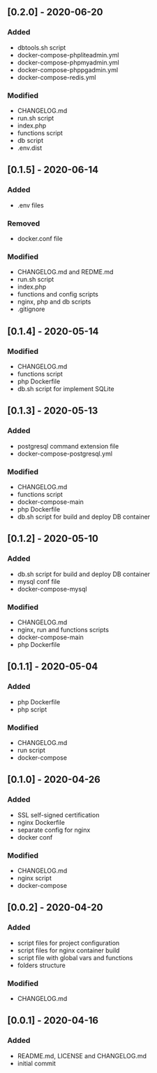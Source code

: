 ## [0.2.0] - 2020-06-20

### Added
- dbtools.sh script
- docker-compose-phpliteadmin.yml
- docker-compose-phpmyadmin.yml  
- docker-compose-phppgadmin.yml
- docker-compose-redis.yml

### Modified
- CHANGELOG.md
- run.sh script
- index.php
- functions script
- db script
- .env.dist

## [0.1.5] - 2020-06-14

### Added
- .env files

### Removed
- docker.conf file

### Modified
- CHANGELOG.md and REDME.md
- run.sh script
- index.php
- functions and config scripts
- nginx, php and db scripts
- .gitignore

## [0.1.4] - 2020-05-14

### Modified
- CHANGELOG.md
- functions script
- php Dockerfile
- db.sh script for implement SQLite

## [0.1.3] - 2020-05-13

### Added
- postgresql command extension file
- docker-compose-postgresql.yml

### Modified
- CHANGELOG.md
- functions script
- docker-compose-main 
- php Dockerfile
- db.sh script for build and deploy DB container

## [0.1.2] - 2020-05-10

### Added
- db.sh script for build and deploy DB container
- mysql conf file
- docker-compose-mysql

### Modified
- CHANGELOG.md
- nginx, run and functions scripts
- docker-compose-main 
- php Dockerfile

## [0.1.1] - 2020-05-04

### Added
- php Dockerfile
- php script

### Modified
- CHANGELOG.md
- run script
- docker-compose

## [0.1.0] - 2020-04-26

### Added
- SSL self-signed certification
- nginx Dockerfile
- separate config for nginx
- docker conf

### Modified
- CHANGELOG.md
- nginx script
- docker-compose

## [0.0.2] - 2020-04-20

### Added
- script files for project configuration
- script files for nginx container build
- script file with global vars and functions
- folders structure

### Modified
- CHANGELOG.md

## [0.0.1] - 2020-04-16

### Added
- README.md, LICENSE and CHANGELOG.md
- initial commit